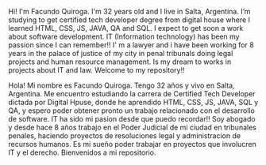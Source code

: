 Hi! I'm Facundo Quiroga. I'm 32 years old and I live in Salta, Argentina.
I’m studying to get certified tech developer degree from digital house where I learned HTML, CSS, JS, JAVA, QA and SQL. I expect to get soon a work about software development. IT (Information technology) has been my passion since I can remember!!
I' m a lawyer and  i have been working for 8 years in the palace of justice of my city in penal tribunals doing legal projects and human resource management.
Is my dream to works in projects about IT and law.
Welcome to my repository!! 

Hola! Mi nombre es Facundo Quiroga. Tengo 32 años y vivo en Salta, Argentina.
Me encuentro estudiando la carrera de Certified Tech Developer dictada por Digital Hpuse, donde he aprendido HTML, CSS, JS, JAVA, SQL y QA, y espero poder obtener pronto un trabajo relacionado con el desarrollo de software. IT ha sido mi pasion desde que puedo recordar!!
Soy abogado y desde hace 8 años trabajo en el Poder Judicial de mi ciudad en tribunales penales, haciendo proyectos de resoluciones legal y administracion de recursos humanos.
Es mi sueño poder trabajar en proyectos que involucren IT y el derecho.
Bienvenidos a mi repositorio.
